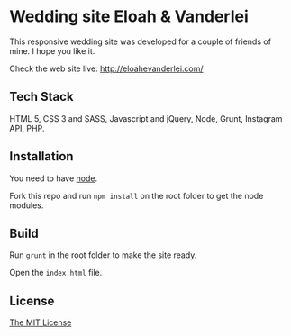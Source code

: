# Wedding site Eloah & Vanderlei

This responsive wedding site was developed for a couple of friends of mine. I hope you like it.

Check the web site live: <a href="http://eloahevanderlei.com/" target="_blank">http://eloahevanderlei.com/</a>


## Tech Stack

HTML 5, CSS 3 and SASS, Javascript and jQuery, Node, Grunt, Instagram API, PHP. 


## Installation

You need to have [node](https://nodejs.org/en/download/).

Fork this repo and run `npm install` on the root folder to get the node modules.


## Build

Run `grunt` in the root folder to make the site ready.

Open the `index.html` file.


## License

<a href="http://opensource.org/licenses/MIT" target="_blank">The MIT License</a>